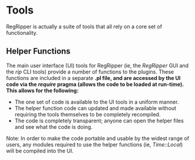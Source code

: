 # Tools #
RegRipper is actually a suite of tools that all rely on a core set of functionality.


## Helper Functions ##
The main user interface (UI) tools for RegRipper (ie, the _RegRipper_ GUI and the _rip_ CLI tools) provide a number of functions to the plugins.  These functions are included in a separate **.pl file, and are accessed by the UI code via the _require_ pragma (allows the code to be loaded at run-time).  This allows for the following:**

  * The one set of code is available to the UI tools in a uniform manner.
  * The helper function code can updated and made available without requiring the tools themselves to be completely recompiled.
  * The code is completely transparent; anyone can open the helper files and see what the code is doing.

Note: In order to make the code portable and usable by the widest range of users, any modules required to use the helper functions (ie, _Time::Local_) will be compiled into the UI.